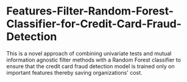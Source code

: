 # Features-Filter-Random-Forest-Classifier-for-Credit-Card-Fraud-Detection
This is a novel approach of combining univariate tests and mutual information agnostic filter methods with a Random Forest classifier to ensure that the credit card fraud detection model is trained only on important features thereby saving organizations' cost.
